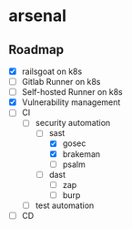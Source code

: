 # arsenal
## Roadmap
- [x] railsgoat on k8s
- [ ] Gitlab Runner on k8s
- [ ] Self-hosted Runner on k8s
- [x] Vulnerability management
- [ ] CI
  - [ ] security automation
    - [ ] sast
      - [x] gosec
      - [x] brakeman
      - [ ] psalm
    - [ ] dast
      - [ ] zap
      - [ ] burp
  - [ ] test automation
- [ ] CD